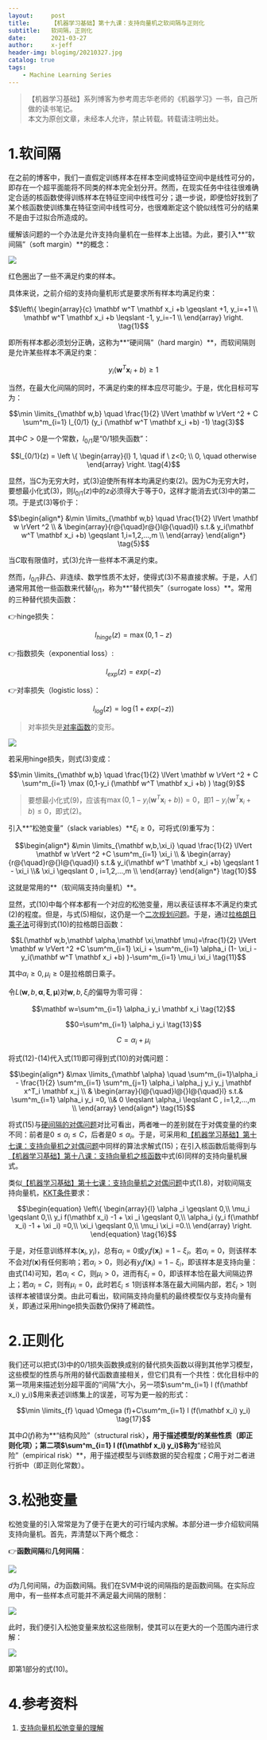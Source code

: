```yaml
---
layout:     post
title:      【机器学习基础】第十九课：支持向量机之软间隔与正则化
subtitle:   软间隔，正则化
date:       2021-03-27
author:     x-jeff
header-img: blogimg/20210327.jpg
catalog: true
tags:
    - Machine Learning Series
---
```

>【机器学习基础】系列博客为参考周志华老师的《机器学习》一书，自己所做的读书笔记。  
>本文为原创文章，未经本人允许，禁止转载。转载请注明出处。

# 1.软间隔

在之前的博客中，我们一直假定训练样本在样本空间或特征空间中是线性可分的，即存在一个超平面能将不同类的样本完全划分开。然而，在现实任务中往往很难确定合适的核函数使得训练样本在特征空间中线性可分；退一步说，即便恰好找到了某个核函数使训练集在特征空间中线性可分，也很难断定这个貌似线性可分的结果不是由于过拟合所造成的。

缓解该问题的一个办法是允许支持向量机在一些样本上出错。为此，要引入**“软间隔”（soft margin）**的概念：

![](https://github.com/x-jeff/BlogImage/raw/master/MachineLearningSeries/Lesson19/19x1.png)

红色圈出了一些不满足约束的样本。

具体来说，之前介绍的支持向量机形式是要求所有样本均满足约束：

$$\left\{ \begin{array}{c} \mathbf w^T \mathbf x_i +b \geqslant +1, y_i=+1 \\ \mathbf w^T \mathbf x_i +b \leqslant -1, y_i=-1 \\ \end{array} \right. \tag{1}$$

即所有样本都必须划分正确，这称为**“硬间隔”（hard margin）**，而软间隔则是允许某些样本不满足约束：

$$y_i (\mathbf w^T \mathbf x_i +b) \geqslant 1 \tag{2}$$

当然，在最大化间隔的同时，不满足约束的样本应尽可能少。于是，优化目标可写为：

$$\min \limits_{\mathbf w,b} \quad \frac{1}{2} \lVert \mathbf w \rVert ^2 + C \sum^m_{i=1} l_{0/1} (y_i (\mathbf w^T \mathbf x_i +b) -1) \tag{3}$$

其中$C>0$是一个常数，$l_{0/1}$是“0/1损失函数”：

$$l_{0/1}(z) = \left \{ \begin{array}{l} 1, \quad if \  z<0; \\ 0, \quad otherwise \end{array} \right. \tag{4}$$

显然，当C为无穷大时，式(3)迫使所有样本均满足约束(2)。因为C为无穷大时，要想最小化式(3)，则$l_{0/1}(z)$中的$z$必须得大于等于0，这样才能消去式(3)中的第二项。于是式(3)等价于：

$$\begin{align*}
&\min \limits_{\mathbf w,b} \quad \frac{1}{2} \lVert \mathbf w \rVert ^2 \\ & \begin{array}{r@{\quad}r@{}l@{\quad}l} s.t.& y_i(\mathbf w^T \mathbf x_i +b) \geqslant 1,i=1,2,...,m \\ \end{array} \end{align*} \tag{5}$$

当$C$取有限值时，式(3)允许一些样本不满足约束。

然而，$l_{0/1}$非凸、非连续、数学性质不太好，使得式(3)不易直接求解。于是，人们通常用其他一些函数来代替$l_{0/1}$，称为**“替代损失”（surrogate loss）**。常用的三种替代损失函数：

👉hinge损失：

$$l_{hinge}(z)=\max (0,1-z) \tag{6}$$

👉指数损失（exponential loss）:

$$l_{exp}(z)=exp(-z) \tag{7}$$

👉对率损失（logistic loss）：

$$l_{log}(z)=\log (1+exp(-z)) \tag{8}$$

>对率损失是[对率函数](http://shichaoxin.com/2019/08/21/机器学习基础-第七课-对数几率回归/#1对数几率回归)的变形。

![](https://github.com/x-jeff/BlogImage/raw/master/MachineLearningSeries/Lesson19/19x2.png)

若采用hinge损失，则式(3)变成：

$$\min \limits_{\mathbf w,b} \quad \frac{1}{2} \lVert \mathbf w \rVert ^2 + C \sum^m_{i=1} \max (0,1-y_i (\mathbf w^T \mathbf x_i +b) ) \tag{9}$$

>要想最小化式(9)，应该有$\max (0,1-y_i (\mathbf w^T \mathbf x_i +b) ) = 0$，即$1-y_i (\mathbf w^T \mathbf x_i +b) \leqslant 0$，即式(2)。

引入**“松弛变量”（slack variables）**$\xi _i \geqslant 0$，可将式(9)重写为：

$$\begin{align*}
&\min \limits_{\mathbf w,b,\xi_i} \quad \frac{1}{2} \lVert \mathbf w \rVert ^2 +C \sum^m_{i=1} \xi_i \\ & \begin{array}{r@{\quad}r@{}l@{\quad}l} s.t.& y_i(\mathbf w^T \mathbf x_i +b) \geqslant 1 - \xi_i \\& \xi_i \geqslant 0 ,  i=1,2,...,m \\ \end{array} \end{align*}  \tag{10}$$

这就是常用的**（软间隔支持向量机）**。

显然，式(10)中每个样本都有一个对应的松弛变量，用以表征该样本不满足约束式(2)的程度。但是，与式(5)相似，这仍是一个[二次规划问题](http://shichaoxin.com/2020/11/18/机器学习基础-第十七课-支持向量机之对偶问题/#2二次规划)。于是，通过[拉格朗日乘子法](http://shichaoxin.com/2019/10/17/机器学习基础-第八课-线性判别分析/#21拉格朗日乘子法)可得到式(10)的拉格朗日函数：

$$L(\mathbf w,b,\mathbf \alpha,\mathbf \xi,\mathbf \mu)=\frac{1}{2} \lVert \mathbf w \rVert ^2 +C \sum^m_{i=1} \xi_i + \sum^m_{i=1} \alpha_i (1- \xi_i - y_i(\mathbf w^T \mathbf x_i +b) )-\sum^m_{i=1} \mu_i \xi_i \tag{11}$$

其中$\alpha_i \geqslant 0, \mu_i \geqslant 0$是拉格朗日乘子。

令$L(\mathbf w,b,\mathbf \alpha,\mathbf \xi,\mathbf \mu)$对$\mathbf w,b,\xi_i$的偏导为零可得：

$$\mathbf w=\sum^m_{i=1} \alpha_i y_i \mathbf x_i \tag{12}$$

$$0=\sum^m_{i=1} \alpha_i y_i \tag{13}$$

$$C=\alpha_i + \mu_i \tag{14}$$

将式(12)-(14)代入式(11)即可得到式(10)的对偶问题：

$$\begin{align*}
&\max \limits_{\mathbf \alpha} \quad \sum^m_{i=1}\alpha_i - \frac{1}{2} \sum^m_{i=1} \sum^m_{j=1} \alpha_i \alpha_j y_i y_j \mathbf x^T_i \mathbf x_j \\ & \begin{array}{l@{\quad}l@{}l@{\quad}l} s.t.& \sum^m_{i=1} \alpha_i y_i =0, \\& 0 \leqslant \alpha_i \leqslant C ,  i=1,2,...,m \\ \end{array} \end{align*}  \tag{15}$$

将式(15)与[硬间隔的对偶问题](http://shichaoxin.com/2020/11/18/机器学习基础-第十七课-支持向量机之对偶问题/#1对偶问题)对比可看出，两者唯一的差别就在于对偶变量的约束不同：前者是$0 \leqslant \alpha_i \leqslant C$，后者是$0 \leqslant \alpha _i$。于是，可采用和[【机器学习基础】第十七课：支持向量机之对偶问题](http://shichaoxin.com/2020/11/18/机器学习基础-第十七课-支持向量机之对偶问题/)中同样的算法求解式(15)；在引入核函数后能得到与[【机器学习基础】第十八课：支持向量机之核函数](http://shichaoxin.com/2021/01/03/机器学习基础-第十八课-支持向量机之核函数/)中式(6)同样的支持向量机展式。

类似[【机器学习基础】第十七课：支持向量机之对偶问题](http://shichaoxin.com/2020/11/18/机器学习基础-第十七课-支持向量机之对偶问题/)中式(1.8)，对软间隔支持向量机，[KKT条件](http://shichaoxin.com/2019/10/17/机器学习基础-第八课-线性判别分析/#221ktt条件的推广)要求：

$$\begin{equation} \left\{ \begin{array}{l}
\alpha _i \geqslant 0,\\
\mu_i \geqslant 0,\\
y_i f(\mathbf x_i) -1 + \xi _i \geqslant 0,\\
\alpha_i (y_i f(\mathbf x_i) -1 + \xi _i) =0,\\
\xi_i \geqslant 0,\\
\mu_i \xi_i =0.\\
\end{array}
\right.
\end{equation}
\tag{16}$$

于是，对任意训练样本$(\mathbf x_i,y_i)$，总有$\alpha _i=0$或$y_i f(\mathbf x_i) = 1-\xi_i$。若$\alpha_i=0$，则该样本不会对$f(\mathbf x)$有任何影响；若$\alpha _i >0$，则必有$y_i f(\mathbf x_i)=1-\xi_i$，即该样本是支持向量：由式(14)可知，若$\alpha_i <C$，则$\mu_i >0$，进而有$\xi_i=0$，即该样本恰在最大间隔边界上；若$\alpha _i=C$，则有$\mu_i=0$，此时若$\xi _i \leqslant 1$则该样本落在最大间隔内部，若$\xi _i >1$则该样本被错误分类。由此可看出，软间隔支持向量机的最终模型仅与支持向量有关，即通过采用hinge损失函数仍保持了稀疏性。

# 2.正则化

我们还可以把式(3)中的0/1损失函数换成别的替代损失函数以得到其他学习模型，这些模型的性质与所用的替代函数直接相关，但它们具有一个共性：优化目标中的第一项用来描述划分超平面的“间隔”大小，另一项$\sum^m_{i=1} l (f(\mathbf x_i) y_i)$用来表述训练集上的误差，可写为更一般的形式：

$$\min \limits_{f} \quad \Omega (f)+C\sum^m_{i=1} l (f(\mathbf x_i) y_i) \tag{17}$$

其中$\Omega (f)$称为**“结构风险”（structural risk）**，用于描述模型$f$的某些性质（即正则化项）；第二项$\sum^m_{i=1} l (f(\mathbf x_i) y_i)$称为**“经验风险”（empirical risk）**，用于描述模型与训练数据的契合程度；$C$用于对二者进行折中（即正则化常数）。

# 3.松弛变量

松弛变量的引入常常是为了便于在更大的可行域内求解。本部分进一步介绍软间隔支持向量机。首先，弄清楚以下两个概念：

👉**函数间隔**和**几何间隔**：

![](https://github.com/x-jeff/BlogImage/raw/master/MachineLearningSeries/Lesson19/19x3.png)

$d$为几何间隔，$\hat d$为函数间隔。我们在SVM中说的间隔指的是函数间隔。在实际应用中，有一些样本点可能并不满足最大间隔的限制：

![](https://github.com/x-jeff/BlogImage/raw/master/MachineLearningSeries/Lesson19/19x4.png)

此时，我们便引入松弛变量来放松这些限制，使其可以在更大的一个范围内进行求解：

![](https://github.com/x-jeff/BlogImage/raw/master/MachineLearningSeries/Lesson19/19x5.png)

即第1部分的式(10)。

# 4.参考资料

1. [支持向量机松弛变量的理解](https://blog.csdn.net/ustbbsy/article/details/78873333)